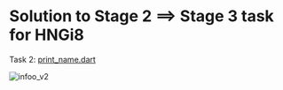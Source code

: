 # Solution to Stage 2 ==> Stage 3 task for HNGi8

Task 2: [print_name.dart](https://github.com/osobotu/infoo/blob/main/lib/print_name.dart)

![infoo_v2](https://user-images.githubusercontent.com/72420125/129972678-227b2001-3306-4eb4-b222-5f20bf0421ab.gif)





